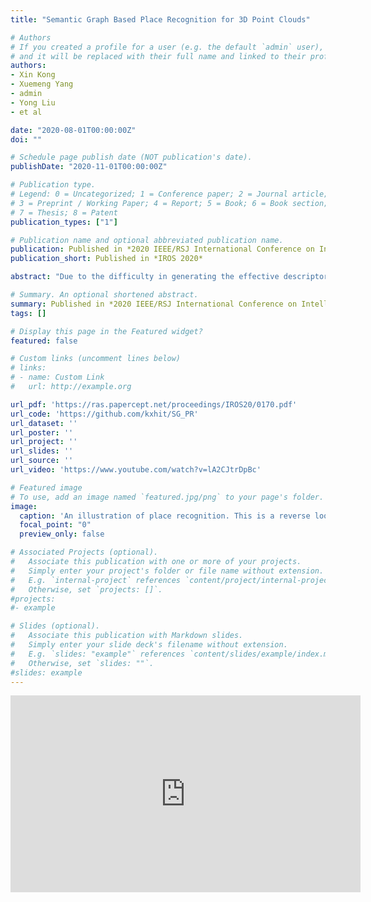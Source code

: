 ```yaml
---
title: "Semantic Graph Based Place Recognition for 3D Point Clouds"

# Authors
# If you created a profile for a user (e.g. the default `admin` user), write the username (folder name) here 
# and it will be replaced with their full name and linked to their profile.
authors:
- Xin Kong
- Xuemeng Yang
- admin
- Yong Liu
- et al

date: "2020-08-01T00:00:00Z"
doi: ""

# Schedule page publish date (NOT publication's date).
publishDate: "2020-11-01T00:00:00Z"

# Publication type.
# Legend: 0 = Uncategorized; 1 = Conference paper; 2 = Journal article;
# 3 = Preprint / Working Paper; 4 = Report; 5 = Book; 6 = Book section;
# 7 = Thesis; 8 = Patent
publication_types: ["1"]

# Publication name and optional abbreviated publication name.
publication: Published in *2020 IEEE/RSJ International Conference on Intelligent Robots and Systems (IROS)*
publication_short: Published in *IROS 2020*

abstract: "Due to the difficulty in generating the effective descriptors which are robust to occlusion and viewpoint changes, place recognition for 3D point cloud remains an open issue. Unlike most of the existing methods that focus on extracting local, global, and statistical features of raw point clouds, our method aims at the semantic level that can be superior in terms of robustness to environmental changes. Inspired by the perspective of humans, who recognize scenes through identifying semantic objects and capturing their relations, this paper presents a novel semantic graph based approach for place recognition. First, we propose a novel semantic graph representation for the point cloud scenes by reserving the semantic and topological information of the raw point cloud. Thus, place recognition is modeled as a graph matching problem. Then we design a fast and effective graph similarity network to compute the similarity. Exhaustive evaluations on the KITTI dataset show that our approach is robust to the occlusion as well as viewpoint changes and outperforms the state-of-the-art methods with a large margin. Our code is available at: https://github.com/kxhit/SG_PR."

# Summary. An optional shortened abstract.
summary: Published in *2020 IEEE/RSJ International Conference on Intelligent Robots and Systems (IROS)*
tags: []

# Display this page in the Featured widget?
featured: false

# Custom links (uncomment lines below)
# links:
# - name: Custom Link
#   url: http://example.org

url_pdf: 'https://ras.papercept.net/proceedings/IROS20/0170.pdf'
url_code: 'https://github.com/kxhit/SG_PR'
url_dataset: ''
url_poster: ''
url_project: ''
url_slides: ''
url_source: ''
url_video: 'https://www.youtube.com/watch?v=lA2CJtrDpBc'

# Featured image
# To use, add an image named `featured.jpg/png` to your page's folder. 
image:
  caption: 'An illustration of place recognition. This is a reverse loop closure in sequence 08 of KITTI detected by our proposed approach. Note that the heading direction of frame 714 and 1499 are almost exactly the opposite, which brings a challenge to existing methods. '
  focal_point: "0"
  preview_only: false

# Associated Projects (optional).
#   Associate this publication with one or more of your projects.
#   Simply enter your project's folder or file name without extension.
#   E.g. `internal-project` references `content/project/internal-project/index.md`.
#   Otherwise, set `projects: []`.
#projects:
#- example

# Slides (optional).
#   Associate this publication with Markdown slides.
#   Simply enter your slide deck's filename without extension.
#   E.g. `slides: "example"` references `content/slides/example/index.md`.
#   Otherwise, set `slides: ""`.
#slides: example
---
```


<center><iframe width="560" height="315" src="https://www.youtube.com/embed/lA2CJtrDpBc" frameborder="0" allow="accelerometer; autoplay; clipboard-write; encrypted-media; gyroscope; picture-in-picture" allowfullscreen></iframe></center>